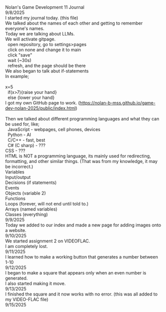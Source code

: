Nolan's Game Development 11 Journal <br>
9/8/2025 <br>
I started my journal today. (this file) <br>
We talked about the names of each other and getting to remember everyone's names. <br>
Today we are talking about LLMs. <br>
We will activate gitpage. <br>
 	open repository, go to settings>pages <br>
 		click on none and change it to main <br>
 		click "save" <br>
 		wait (~30s) <br>
 		refresh, and the page should be there <br>
We also began to talk abut if-statements <br> 
In example; <br>
<br>
x=5 <br> 
 	if(x>7){raise your hand} <br> 
 	else {lower your hand} <br> 
I got my own GitHub page to work. (https://nolan-b-mss.github.io/game-dev-nolan-2025/public/index.html) <br> 
<br>
Then we talked about different programming languages and what they can be used for, like; <br> 
 	JavaScript - webpages, cell phones, devices <br> 
 	Python - AI <br>
 	C/C++ - fast, best <br> 
 	C# (C sharp) - ??? <br> 
CSS - ??? <br> 
HTML is NOT a programming language, its mainly used for redirecting, formatting, and other similar things. (That was from my knowledge, it may be incorrect.) <br> 
Variables <br> 
Input/output <br> 
Decisions (if statements) <br> 
Events <br> 
Objects (variable 2) <br> 
Functions <br> 
Loops (forever, will not end until told to.) <br>
Arrays (named variables) <br> 
Classes (everything) <br> 
9/9/2025 <br> 
Today we added to our index and made a new page for adding images onto a website. <br>
9/10/2025 <br>
We started assignment 2 on VIDEOFLAC. <br>
I am completely lost. <br>
9/11/2025 <br>
I learned how to make a working button that generates a number between 1-10 <br>
9/12/2025 <br>
I began to make a square that appears only when an even number is generated. <br>
I also started making it move. <br>
9/13/2025 <br>
I finished the square and it now works with no error. (this was all added to my VIDEO-FLAC file) <br>
9/15/2025 <br>
